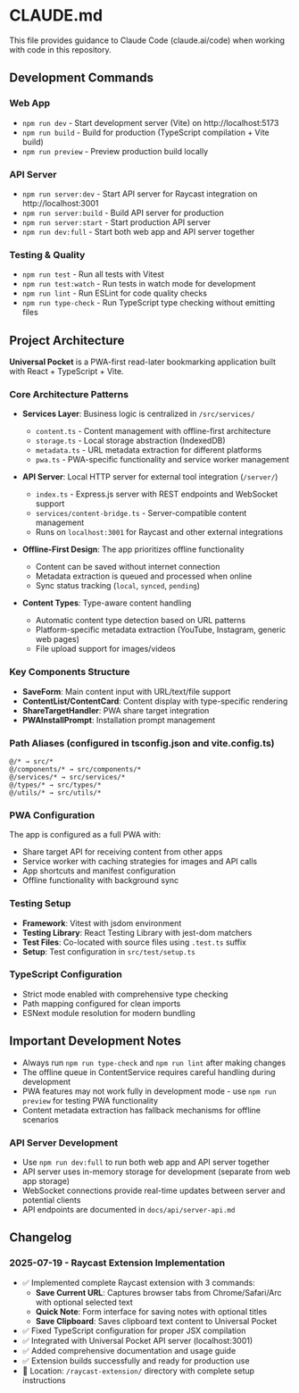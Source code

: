# CLAUDE.md

This file provides guidance to Claude Code (claude.ai/code) when working with code in this repository.

## Development Commands

### Web App
- `npm run dev` - Start development server (Vite) on http://localhost:5173
- `npm run build` - Build for production (TypeScript compilation + Vite build)
- `npm run preview` - Preview production build locally

### API Server
- `npm run server:dev` - Start API server for Raycast integration on http://localhost:3001
- `npm run server:build` - Build API server for production
- `npm run server:start` - Start production API server
- `npm run dev:full` - Start both web app and API server together

### Testing & Quality
- `npm run test` - Run all tests with Vitest
- `npm run test:watch` - Run tests in watch mode for development
- `npm run lint` - Run ESLint for code quality checks
- `npm run type-check` - Run TypeScript type checking without emitting files

## Project Architecture

**Universal Pocket** is a PWA-first read-later bookmarking application built with React + TypeScript + Vite.

### Core Architecture Patterns

- **Services Layer**: Business logic is centralized in `/src/services/`
  - `content.ts` - Content management with offline-first architecture
  - `storage.ts` - Local storage abstraction (IndexedDB)
  - `metadata.ts` - URL metadata extraction for different platforms
  - `pwa.ts` - PWA-specific functionality and service worker management

- **API Server**: Local HTTP server for external tool integration (`/server/`)
  - `index.ts` - Express.js server with REST endpoints and WebSocket support
  - `services/content-bridge.ts` - Server-compatible content management
  - Runs on `localhost:3001` for Raycast and other external integrations

- **Offline-First Design**: The app prioritizes offline functionality
  - Content can be saved without internet connection
  - Metadata extraction is queued and processed when online
  - Sync status tracking (`local`, `synced`, `pending`)

- **Content Types**: Type-aware content handling
  - Automatic content type detection based on URL patterns
  - Platform-specific metadata extraction (YouTube, Instagram, generic web pages)
  - File upload support for images/videos

### Key Components Structure

- **SaveForm**: Main content input with URL/text/file support
- **ContentList/ContentCard**: Content display with type-specific rendering
- **ShareTargetHandler**: PWA share target integration
- **PWAInstallPrompt**: Installation prompt management

### Path Aliases (configured in tsconfig.json and vite.config.ts)

```
@/* → src/*
@/components/* → src/components/*
@/services/* → src/services/*
@/types/* → src/types/*
@/utils/* → src/utils/*
```

### PWA Configuration

The app is configured as a full PWA with:
- Share target API for receiving content from other apps
- Service worker with caching strategies for images and API calls
- App shortcuts and manifest configuration
- Offline functionality with background sync

### Testing Setup

- **Framework**: Vitest with jsdom environment
- **Testing Library**: React Testing Library with jest-dom matchers
- **Test Files**: Co-located with source files using `.test.ts` suffix
- **Setup**: Test configuration in `src/test/setup.ts`

### TypeScript Configuration

- Strict mode enabled with comprehensive type checking
- Path mapping configured for clean imports
- ESNext module resolution for modern bundling

## Important Development Notes

- Always run `npm run type-check` and `npm run lint` after making changes
- The offline queue in ContentService requires careful handling during development
- PWA features may not work fully in development mode - use `npm run preview` for testing PWA functionality
- Content metadata extraction has fallback mechanisms for offline scenarios

### API Server Development
- Use `npm run dev:full` to run both web app and API server together
- API server uses in-memory storage for development (separate from web app storage)
- WebSocket connections provide real-time updates between server and potential clients
- API endpoints are documented in `docs/api/server-api.md`

## Changelog

### 2025-07-19 - Raycast Extension Implementation
- ✅ Implemented complete Raycast extension with 3 commands:
  - **Save Current URL**: Captures browser tabs from Chrome/Safari/Arc with optional selected text
  - **Quick Note**: Form interface for saving notes with optional titles
  - **Save Clipboard**: Saves clipboard text content to Universal Pocket
- ✅ Fixed TypeScript configuration for proper JSX compilation
- ✅ Integrated with Universal Pocket API server (localhost:3001)
- ✅ Added comprehensive documentation and usage guide
- ✅ Extension builds successfully and ready for production use
- 📍 Location: `/raycast-extension/` directory with complete setup instructions